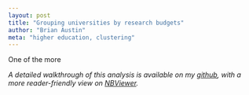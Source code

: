 ```yaml
---
layout: post
title: "Grouping universities by research budgets"
author: "Brian Austin"
meta: "higher education, clustering"
---
```

One of the more

*A detailed walkthrough of this analysis is available on my [github](https://github.com/austinbrian/DSI-labs/blob/master/Higher%20Ed%20R%26D%20Analysis.ipynb), with a more reader-friendly view on [NBViewer](http://nbviewer.jupyter.org/github/austinbrian/DSI-labs/blob/master/Higher%20Ed%20R%26D%20Analysis.ipynb).*
